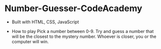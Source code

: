 # Number-Guesser-CodeAcademy

* Built with
HTML, CSS, JavaScript

* How to play
Pick a number between 0-9.
Try and guess a number that will be the closest to the mystery number.
Whoever is closer, you or the computer will win. 
